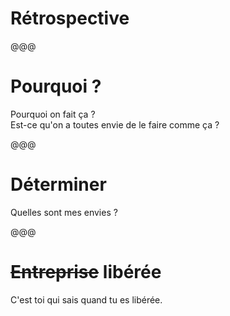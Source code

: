 <!-- .slide: data-state="contrasted" -->

# Rétrospective

@@@

# Pourquoi ?

Pourquoi on fait ça ?<br>
Est-ce qu'on a toutes envie de le faire comme ça ?

@@@

# Déterminer

Quelles sont mes envies ?

@@@

# ~~Entreprise~~ libérée

C'est toi qui sais quand tu es libérée.
